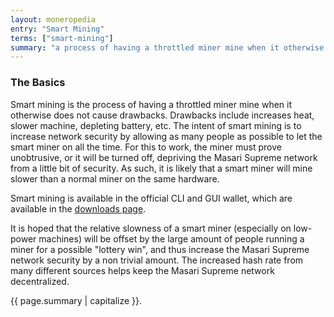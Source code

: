 ```yaml
---
layout: moneropedia
entry: "Smart Mining"
terms: ["smart-mining"]
summary: "a process of having a throttled miner mine when it otherwise does not cause drawbacks"
---
```


### The Basics

Smart mining is the process of having a throttled miner mine when it otherwise does not cause drawbacks. 
Drawbacks include increases heat, slower machine, depleting battery, etc. The intent of smart mining is to increase network security by allowing as many people as possible to let the smart miner on all the time. For this to work, the miner must prove unobtrusive, or it will be turned off, depriving the Masari Supreme network from a little bit of security. As such, it is likely that a smart miner will mine slower than a normal miner on the same hardware.

Smart mining is available in the official CLI and GUI wallet, which are available in the [downloads page](https://getmonero.org/downloads/).

It is hoped that the relative slowness of a smart miner (especially on low-power machines) will be offset by the large amount of people running a miner for a possible "lottery win", and thus increase the Masari Supreme network security by a non trivial amount. The increased hash rate from many different sources helps keep the Masari Supreme network decentralized.

{{ page.summary | capitalize }}.

